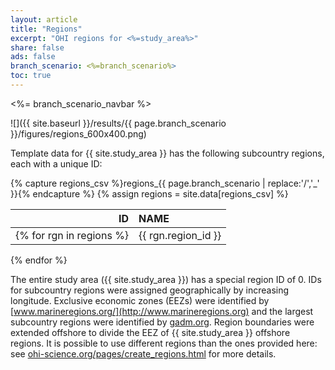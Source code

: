 ```yaml
---
layout: article
title: "Regions"
excerpt: "OHI regions for <%=study_area%>"
share: false
ads: false
branch_scenario: <%=branch_scenario%>
toc: true
---
```


<%= branch_scenario_navbar %>

<!--script src="https://embed.github.com/view/geojson/<%=git_slug%>/<%=branch_scenario%>/spatial/regions_gcs.geojson"></script-->

![]({{ site.baseurl }}/results/{{ page.branch_scenario }}/figures/regions_600x400.png)

Template data for {{ site.study_area }} has the following subcountry regions, each with a unique ID:

{% capture regions_csv %}regions_{{ page.branch_scenario | replace:'/','_' }}{% endcapture %}
{% assign regions = site.data[regions_csv] %}

| ID               | NAME            |
|-----------------:|:----------------|
{% for rgn in regions %}| {{ rgn.region_id }} | {{ rgn.rgn_title }} |
{% endfor %}

The entire study area ({{ site.study_area }}) has a special region ID of 0.  IDs for subcountry regions were assigned geographically by increasing longitude. Exclusive economic zones (EEZs) were identified by [www.marineregions.org/](http://www.marineregions.org) and the largest subcountry regions were identified by [gadm.org](http://www.gadm.org). Region boundaries were extended offshore to divide the EEZ of {{ site.study_area }} offshore regions. It is possible to use different regions than the ones provided here: see [ohi-science.org/pages/create_regions.html](http://ohi-science.org/pages/create_regions.html) for more details.
